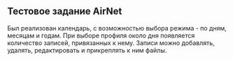 ## Тестовое задание AirNet

Был реализован календарь, с возможностью выбора режима - по дням, месяцам и годам. При выборе профиля около дня появляется количество записей, привязанных к нему. Записи можно добавлять, удалять, редактировать и прикреплять к ним файлы.
